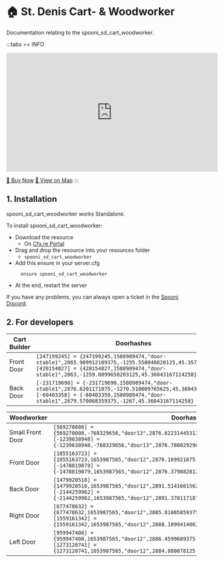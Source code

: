 # 🏠 St. Denis Cart- & Woodworker
Documentation relating to the spooni_sd_cart_woodworker.

:::tabs
== INFO
<iframe width="560" height="315" src="https://www.youtube.com/embed/O3lfxD-llns?si=DQtSRoZ6EQbsiiGU" frameborder="0" allow="accelerometer; autoplay; clipboard-write; encrypted-media; gyroscope; picture-in-picture; web-share" allowfullscreen></iframe>

<a href="https://spooni-mapping.tebex.io/package/6082121" class="button-buy">🛒 Buy Now</a>
<a href="https://spooni.de/rdr2/?m=house36" class="button-map">📍 View on Map</a>
:::

## 1. Installation
spooni_sd_cart_woodworker works Standalone.  

To install spooni_sd_cart_woodworker:
- Download the resource
  - On [Cfx.re Portal](https://portal.cfx.re/)
- Drag and drop the resource into your resources folder
  - `spooni_sd_cart_woodworker`
- Add this ensure in your server.cfg
  ```
    ensure spooni_sd_cart_woodworker
  ```
- At the end, restart the server

If you have any problems, you can always open a ticket in the [Spooni Discord](https://discord.gg/spooni).

## 2. For developers
| Cart Builder              | Doorhashes
|---------------------------|----------------------------------------------------------------------------------|
| Front Door                | `[247199245] = {247199245,1580989474,"door-stable1",2865.909912109375,-1255.550048828125,45.3577880859375}` <br> `[420154027] = {420154027,1580989474,"door-stable1",2863,-1259.0899658203125,45.36043167114258}`
| Back Door                 | `[-231719690] = {-231719690,1580989474,"door-stable1",2876.6201171875,-1270.510009765625,45.36043167114258}` <br> `[-60403358] = {-60403358,1580989474,"door-stable1",2879.570068359375,-1267,45.36043167114258}`

| Woodworker                | Doorhashes
|---------------------------|----------------------------------------------------------------------------------|
| Small Front Door          | `[569270008] = {569270008,-768329656,"door13",2876.622314453125,-1216.5804443359375,45.18996429443359}` <br> `[-1239638948] = {-1239638948,-768329656,"door13",2876.780029296875,-1218.449951171875,45.18999862670898}`
| Front Door                | `[1855163723] = {1855163723,1653987565,"door12",2876.169921875,-1211.6800537109375,45.06999969482422}` <br> `[-1478819879] = {-1478819879,1653987565,"door12",2876.3798828125,-1214.050048828125,45.06999969482422}`
| Back Door                 | `[1479920518] = {1479920518,1653987565,"door12",2891.51416015625,-1207.1600341796875,45.18999862670898}` <br> `[-2144259962] = {-2144259962,1653987565,"door12",2891.3701171875,-1205.2900390625,45.18999862670898}`
| Right Door                | `[677478632] = {677478632,1653987565,"door12",2885.81005859375,-1219.25,45.06999969482422}` <br> `[1559161342] = {1559161342,1653987565,"door12",2888.18994140625,-1219.050048828125,45.06999969482422}`
| Left Door                 | `[959947408] = {959947408,1653987565,"door12",2886.4599609375,-1199.510009765625,45.06999969482422}` <br> `[1273120741] = {1273120741,1653987565,"door12",2884.080078125,-1199.72998046875,45.06999969482422}`
